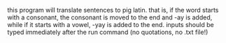 this program will translate sentences to pig latin. that is, if the word starts with a consonant, the consonant is moved to the 
end and -ay is added, while if it starts with a vowel, -yay is added to the end. 
inputs should be typed immediately after the run command (no quotations, no .txt file!)
